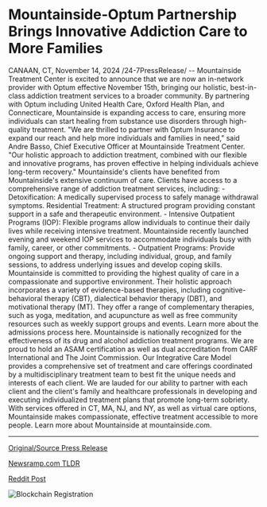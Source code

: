 # Mountainside-Optum Partnership Brings Innovative Addiction Care to More Families

CANAAN, CT, November 14, 2024 /24-7PressRelease/ -- Mountainside Treatment Center is excited to announce that we are now an in-network provider with Optum effective November 15th, bringing our holistic, best-in-class addiction treatment services to a broader community. By partnering with Optum including United Health Care, Oxford Health Plan, and Connecticare, Mountainside is expanding access to care, ensuring more individuals can start healing from substance use disorders through high-quality treatment.  "We are thrilled to partner with Optum Insurance to expand our reach and help more individuals and families in need," said Andre Basso, Chief Executive Officer at Mountainside Treatment Center. "Our holistic approach to addiction treatment, combined with our flexible and innovative programs, has proven effective in helping individuals achieve long-term recovery."  Mountainside's clients have benefited from Mountainside's extensive continuum of care. Clients have access to a comprehensive range of addiction treatment services, including:  - Detoxification: A medically supervised process to safely manage withdrawal symptoms. Residential Treatment: A structured program providing constant support in a safe and therapeutic environment. - Intensive Outpatient Programs (IOP): Flexible programs allow individuals to continue their daily lives while receiving intensive treatment. Mountainside recently launched evening and weekend IOP services to accommodate individuals busy with family, career, or other commitments. - Outpatient Programs: Provide ongoing support and therapy, including individual, group, and family sessions, to address underlying issues and develop coping skills.  Mountainside is committed to providing the highest quality of care in a compassionate and supportive environment. Their holistic approach incorporates a variety of evidence-based therapies, including cognitive-behavioral therapy (CBT), dialectical behavior therapy (DBT), and motivational therapy (MT). They offer a range of complementary therapies, such as yoga, meditation, and acupuncture as well as free community resources such as weekly support groups and events.  Learn more about the admissions process here.  Mountainside is nationally recognized for the effectiveness of its drug and alcohol addiction treatment programs. We are proud to hold an ASAM certification as well as dual accreditation from CARF International and The Joint Commission. Our Integrative Care Model provides a comprehensive set of treatment and care offerings coordinated by a multidisciplinary treatment team to best fit the unique needs and interests of each client. We are lauded for our ability to partner with each client and the client's family and healthcare professionals in developing and executing individualized treatment plans that promote long-term sobriety. With services offered in CT, MA, NJ, and NY, as well as virtual care options, Mountainside makes compassionate, effective treatment accessible to more people. Learn more about Mountainside at mountainside.com. 

---

[Original/Source Press Release](https://www.24-7pressrelease.com/press-release/516173/mountainside-optum-partnership-brings-innovative-addiction-care-to-more-families)
                    

[Newsramp.com TLDR](https://newsramp.com/curated-news/mountainside-treatment-center-joins-optum-network/6465dd6408b06ea7db5a3a02b53c4a71) 

 



[Reddit Post](https://www.reddit.com/r/newsramp/comments/1gr0665/mountainside_treatment_center_joins_optum_network/) 



![Blockchain Registration](https://cdn.newsramp.app/24-7PressRelease/qrcode/2411/14/tintqaZ7.webp)